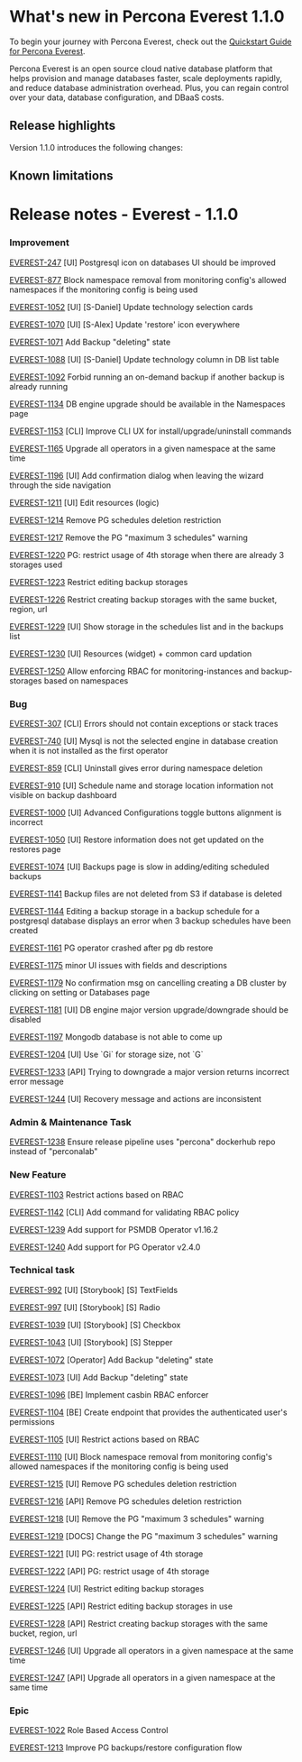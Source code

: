 # What's new in Percona Everest 1.1.0

To begin your journey with Percona Everest, check out the [Quickstart Guide for Percona Everest](../quickstart-guide/quick-install.md).

Percona Everest is an open source cloud native database platform that helps provision and manage databases faster, scale deployments rapidly, and reduce database administration overhead. Plus, you can regain control over your data, database configuration, and DBaaS costs.


## Release highlights

Version 1.1.0 introduces the following changes:


## Known limitations


# Release notes - Everest - 1.1.0

### Improvement

[EVEREST-247](https://perconadev.atlassian.net/browse/EVEREST-247) \[UI\] Postgresql icon on databases UI should be improved

[EVEREST-877](https://perconadev.atlassian.net/browse/EVEREST-877) Block namespace removal from monitoring config's allowed namespaces if the monitoring config is being used

[EVEREST-1052](https://perconadev.atlassian.net/browse/EVEREST-1052) \[UI\] \[S-Daniel\] Update technology selection cards

[EVEREST-1070](https://perconadev.atlassian.net/browse/EVEREST-1070) \[UI\] \[S-Alex\] Update 'restore' icon everywhere

[EVEREST-1071](https://perconadev.atlassian.net/browse/EVEREST-1071) Add Backup "deleting" state

[EVEREST-1088](https://perconadev.atlassian.net/browse/EVEREST-1088) \[UI\] \[S-Daniel\] Update technology column in DB list table

[EVEREST-1092](https://perconadev.atlassian.net/browse/EVEREST-1092) Forbid running an on-demand backup if another backup is already running

[EVEREST-1134](https://perconadev.atlassian.net/browse/EVEREST-1134) DB engine upgrade should be available in the Namespaces page

[EVEREST-1153](https://perconadev.atlassian.net/browse/EVEREST-1153) \[CLI\] Improve CLI UX for install/upgrade/uninstall commands

[EVEREST-1165](https://perconadev.atlassian.net/browse/EVEREST-1165) Upgrade all operators in a given namespace at the same time

[EVEREST-1196](https://perconadev.atlassian.net/browse/EVEREST-1196) \[UI\] Add confirmation dialog when leaving the wizard through the side navigation

[EVEREST-1211](https://perconadev.atlassian.net/browse/EVEREST-1211) \[UI\] Edit resources \(logic\)

[EVEREST-1214](https://perconadev.atlassian.net/browse/EVEREST-1214) Remove PG schedules deletion restriction

[EVEREST-1217](https://perconadev.atlassian.net/browse/EVEREST-1217) Remove the PG "maximum 3 schedules" warning 

[EVEREST-1220](https://perconadev.atlassian.net/browse/EVEREST-1220) PG: restrict usage of 4th storage when there are already 3 storages used

[EVEREST-1223](https://perconadev.atlassian.net/browse/EVEREST-1223) Restrict editing backup storages 

[EVEREST-1226](https://perconadev.atlassian.net/browse/EVEREST-1226) Restrict creating backup storages with the same bucket, region, url 

[EVEREST-1229](https://perconadev.atlassian.net/browse/EVEREST-1229) \[UI\] Show storage in the schedules list and in the backups list

[EVEREST-1230](https://perconadev.atlassian.net/browse/EVEREST-1230) \[UI\] Resources \(widget\) \+ common card updation

[EVEREST-1250](https://perconadev.atlassian.net/browse/EVEREST-1250) Allow enforcing RBAC for monitoring-instances and backup-storages based on namespaces

### Bug

[EVEREST-307](https://perconadev.atlassian.net/browse/EVEREST-307) \[CLI\] Errors should not contain exceptions or stack traces

[EVEREST-740](https://perconadev.atlassian.net/browse/EVEREST-740) \[UI\] Mysql is not the selected engine in database creation when it is not installed as the first operator

[EVEREST-859](https://perconadev.atlassian.net/browse/EVEREST-859) \[CLI\] Uninstall gives error during namespace deletion

[EVEREST-910](https://perconadev.atlassian.net/browse/EVEREST-910) \[UI\] Schedule name and storage location information not visible on backup dashboard

[EVEREST-1000](https://perconadev.atlassian.net/browse/EVEREST-1000) \[UI\] Advanced Configurations toggle buttons alignment is incorrect

[EVEREST-1050](https://perconadev.atlassian.net/browse/EVEREST-1050) \[UI\] Restore information does not get updated on the restores page

[EVEREST-1074](https://perconadev.atlassian.net/browse/EVEREST-1074) \[UI\] Backups page is slow in adding/editing scheduled backups

[EVEREST-1141](https://perconadev.atlassian.net/browse/EVEREST-1141) Backup files are not deleted from S3 if database is deleted

[EVEREST-1144](https://perconadev.atlassian.net/browse/EVEREST-1144) Editing a backup storage in a backup schedule for a postgresql database displays an error when 3 backup schedules have been created

[EVEREST-1161](https://perconadev.atlassian.net/browse/EVEREST-1161) PG operator crashed after pg db restore

[EVEREST-1175](https://perconadev.atlassian.net/browse/EVEREST-1175) minor UI issues with fields and descriptions

[EVEREST-1179](https://perconadev.atlassian.net/browse/EVEREST-1179) No confirmation msg on cancelling creating a DB cluster by clicking on setting or Databases page 

[EVEREST-1181](https://perconadev.atlassian.net/browse/EVEREST-1181) \[UI\] DB engine major version upgrade/downgrade should be disabled

[EVEREST-1197](https://perconadev.atlassian.net/browse/EVEREST-1197) Mongodb database is not able to come up

[EVEREST-1204](https://perconadev.atlassian.net/browse/EVEREST-1204) \[UI\] Use \`Gi\` for storage size, not \`G\`

[EVEREST-1233](https://perconadev.atlassian.net/browse/EVEREST-1233) \[API\] Trying to downgrade a major version returns incorrect error message

[EVEREST-1244](https://perconadev.atlassian.net/browse/EVEREST-1244) \[UI\] Recovery message and actions are inconsistent

### Admin & Maintenance Task

[EVEREST-1238](https://perconadev.atlassian.net/browse/EVEREST-1238) Ensure release pipeline uses "percona" dockerhub repo instead of "perconalab"

### New Feature

[EVEREST-1103](https://perconadev.atlassian.net/browse/EVEREST-1103) Restrict actions based on RBAC

[EVEREST-1142](https://perconadev.atlassian.net/browse/EVEREST-1142) \[CLI\] Add command for validating RBAC policy

[EVEREST-1239](https://perconadev.atlassian.net/browse/EVEREST-1239) Add support for PSMDB Operator v1.16.2

[EVEREST-1240](https://perconadev.atlassian.net/browse/EVEREST-1240) Add support for PG Operator v2.4.0

### Technical task

[EVEREST-992](https://perconadev.atlassian.net/browse/EVEREST-992) \[UI\] \[Storybook\] \[S\] TextFields

[EVEREST-997](https://perconadev.atlassian.net/browse/EVEREST-997) \[UI\] \[Storybook\] \[S\] Radio

[EVEREST-1039](https://perconadev.atlassian.net/browse/EVEREST-1039) \[UI\] \[Storybook\] \[S\] Checkbox

[EVEREST-1043](https://perconadev.atlassian.net/browse/EVEREST-1043) \[UI\] \[Storybook\] \[S\] Stepper

[EVEREST-1072](https://perconadev.atlassian.net/browse/EVEREST-1072) \[Operator\] Add Backup "deleting" state

[EVEREST-1073](https://perconadev.atlassian.net/browse/EVEREST-1073) \[UI\] Add Backup "deleting" state

[EVEREST-1096](https://perconadev.atlassian.net/browse/EVEREST-1096) \[BE\] Implement casbin RBAC enforcer

[EVEREST-1104](https://perconadev.atlassian.net/browse/EVEREST-1104) \[BE\] Create endpoint that provides the authenticated user's permissions

[EVEREST-1105](https://perconadev.atlassian.net/browse/EVEREST-1105) \[UI\] Restrict actions based on RBAC

[EVEREST-1110](https://perconadev.atlassian.net/browse/EVEREST-1110) \[UI\] Block namespace removal from monitoring config's allowed namespaces if the monitoring config is being used

[EVEREST-1215](https://perconadev.atlassian.net/browse/EVEREST-1215) \[UI\] Remove PG schedules deletion restriction

[EVEREST-1216](https://perconadev.atlassian.net/browse/EVEREST-1216) \[API\] Remove PG schedules deletion restriction

[EVEREST-1218](https://perconadev.atlassian.net/browse/EVEREST-1218) \[UI\] Remove the PG "maximum 3 schedules" warning

[EVEREST-1219](https://perconadev.atlassian.net/browse/EVEREST-1219) \[DOCS\] Change the PG "maximum 3 schedules" warning

[EVEREST-1221](https://perconadev.atlassian.net/browse/EVEREST-1221) \[UI\] PG: restrict usage of 4th storage

[EVEREST-1222](https://perconadev.atlassian.net/browse/EVEREST-1222) \[API\] PG: restrict usage of 4th storage 

[EVEREST-1224](https://perconadev.atlassian.net/browse/EVEREST-1224) \[UI\] Restrict editing backup storages 

[EVEREST-1225](https://perconadev.atlassian.net/browse/EVEREST-1225) \[API\] Restrict editing backup storages in use

[EVEREST-1228](https://perconadev.atlassian.net/browse/EVEREST-1228) \[API\] Restrict creating backup storages with the same bucket, region, url

[EVEREST-1246](https://perconadev.atlassian.net/browse/EVEREST-1246) \[UI\] Upgrade all operators in a given namespace at the same time

[EVEREST-1247](https://perconadev.atlassian.net/browse/EVEREST-1247) \[API\] Upgrade all operators in a given namespace at the same time

### Epic

[EVEREST-1022](https://perconadev.atlassian.net/browse/EVEREST-1022) Role Based Access Control

[EVEREST-1213](https://perconadev.atlassian.net/browse/EVEREST-1213) Improve PG backups/restore configuration flow 